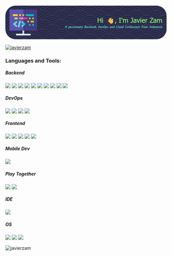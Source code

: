![Header](./img/github-header-image.png)

<p align="left"> <a href="https://github.com/ryo-ma/github-profile-trophy"><img src="https://github-profile-trophy.vercel.app/?username=javierzam" alt="javierzam" /></a> </p>

<h3 align="left">Languages and Tools:</h3>

<h5 align="left">Backend</h5>
<p>
<img src="https://img.shields.io/badge/Go-00ADD8?style=for-the-badge&logo=go&logoColor=white"/>
<img src="https://img.shields.io/badge/Node%20js-339933?style=for-the-badge&logo=nodedotjs&logoColor=white"/>
<img src="https://img.shields.io/badge/Python-FFD43B?style=for-the-badge&logo=python&logoColor=blue"/>
<img src="https://img.shields.io/badge/PostgreSQL-316192?style=for-the-badge&logo=postgresql&logoColor=white"/>
<img src="https://img.shields.io/badge/firebase-ffca28?style=for-the-badge&logo=firebase&logoColor=black"/>
<img src="https://img.shields.io/badge/MySQL-005C84?style=for-the-badge&logo=mysql&logoColor=white"/>
<img src="https://img.shields.io/badge/fastapi-109989?style=for-the-badge&logo=FASTAPI&logoColor=white"/>
<img src="https://img.shields.io/badge/Express%20js-000000?style=for-the-badge&logo=express&logoColor=white"/>
<img src="https://img.shields.io/badge/Swagger-85EA2D?style=for-the-badge&logo=Swagger&logoColor=white"/>
<img src="https://img.shields.io/badge/json-5E5C5C?style=for-the-badge&logo=json&logoColor=white"/>
</p>

<h5 align="left">DevOps</h5>
<p>
<img src="https://img.shields.io/badge/Google_Cloud-4285F4?style=for-the-badge&logo=google-cloud&logoColor=white"/>
<img src="https://img.shields.io/badge/Cloudflare-F38020?style=for-the-badge&logo=Cloudflare&logoColor=white"/>
<img src="https://img.shields.io/badge/Elastic_Search-005571?style=for-the-badge&logo=elasticsearch&logoColor=white"/>
<img src="https://img.shields.io/badge/kubernetes-326ce5.svg?&style=for-the-badge&logo=kubernetes&logoColor=white"/>
</p>

<h5 align="left">Frontend</h5>
<p>
<img src="https://img.shields.io/badge/JavaScript-323330?style=for-the-badge&logo=javascript&logoColor=F7DF1E"/>
<img src="https://img.shields.io/badge/Figma-F24E1E?style=for-the-badge&logo=figma&logoColor=white"/>
<img src="https://img.shields.io/badge/Vue%20js-35495E?style=for-the-badge&logo=vuedotjs&logoColor=4FC08D"/>
<img src="https://img.shields.io/badge/HTML5-E34F26?style=for-the-badge&logo=html5&logoColor=white"/>
<img src="https://img.shields.io/badge/CSS3-1572B6?style=for-the-badge&logo=css3&logoColor=white"/>
</p>

<h5 align="left">Mobile Dev</h5>
<p>
<img src="https://img.shields.io/badge/Kotlin-B125EA?style=for-the-badge&logo=kotlin&logoColor=white"/>
</p>

<h5 align="left">Play Together</h5>
<p>
<img href = "https://steamcommunity.com/id/voicevier/"src="https://img.shields.io/badge/Steam-000000?style=for-the-badge&logo=steam&logoColor=white"/>
<img src="https://img.shields.io/badge/Discord-5865F2?style=for-the-badge&logo=discord&logoColor=white"/>
</p>

<h5 align="left">IDE</h5>
<p>
<img src="https://img.shields.io/badge/VSCode-0078D4?style=for-the-badge&logo=visual%20studio%20code&logoColor=white"/>
</p>

<h5 align="left">OS</h5>
<p>
<img src="https://img.shields.io/badge/Android-3DDC84?style=for-the-badge&logo=android&logoColor=white"/>
<img src="https://img.shields.io/badge/Linux-FCC624?style=for-the-badge&logo=linux&logoColor=black"/>
<img src="https://img.shields.io/badge/Windows-0078D6?style=for-the-badge&logo=windows&logoColor=white"/>
</p>

<p><img align="left" src="https://github-readme-stats.vercel.app/api/top-langs?username=javierzam&show_icons=true&locale=en&layout=compact" alt="javierzam" /></p>
